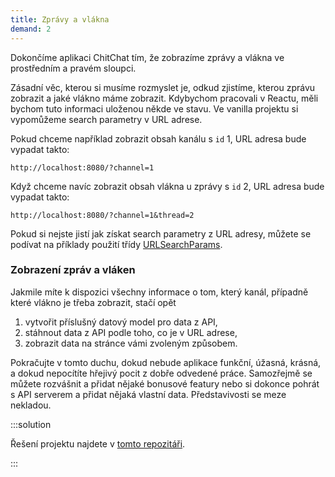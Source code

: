 ```yaml
---
title: Zprávy a vlákna
demand: 2
---
```


Dokončíme aplikaci ChitChat tím, že zobrazíme zprávy a vlákna ve prostředním a pravém sloupci.

Zásadní věc, kterou si musíme rozmyslet je, odkud zjistíme, kterou zprávu zobrazit a jaké vlákno máme zobrazit. Kdybychom pracovali v Reactu, měli bychom tuto informaci uloženou někde ve stavu. Ve vanilla projektu si vypomůžeme search parametry v URL adrese.

Pokud chceme například zobrazit obsah kanálu s `id` 1, URL adresa bude vypadat takto:

```
http://localhost:8080/?channel=1
```

Když chceme navíc zobrazit obsah vlákna u zprávy s `id` 2, URL adresa bude vypadat takto:

```
http://localhost:8080/?channel=1&thread=2
```

Pokud si nejste jistí jak získat search parametry z URL adresy, můžete se podívat na příklady použití třídy [URLSearchParams](https://developer.mozilla.org/en-US/docs/Web/API/URLSearchParams#examples).

### Zobrazení zpráv a vláken

Jakmile míte k dispozici všechny informace o tom, který kanál, případně které vlákno je třeba zobrazit, stačí opět

1. vytvořit příslušný datový model pro data z API,
1. stáhnout data z API podle toho, co je v URL adrese,
1. zobrazit data na stránce vámi zvoleným způsobem.

Pokračujte v tomto duchu, dokud nebude aplikace funkční, úžasná, krásná, a dokud nepocítíte hřejivý pocit z dobře odvedené práce. Samozřejmě se můžete rozvášnit a přidat nějaké bonusové featury nebo si dokonce pohrát s API serverem a přidat nějaká vlastní data. Představivosti se meze nekladou.

:::solution

Řešení projektu najdete v [tomto repozitáři](https://github.com/EvaMach/cviceni-chitchat-reseni).

:::